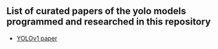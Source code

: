 ## List of curated papers of the yolo models programmed and researched in this repository
- [YOLOv1 paper]()
